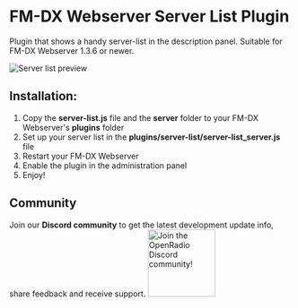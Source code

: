 # FM-DX Webserver Server List Plugin
Plugin that shows a handy server-list in the description panel. Suitable for FM-DX Webserver 1.3.6 or newer. 

<img alt="Server list preview" src="https://i.imgur.com/1l3Nvsd.png">

## Installation:
1. Copy the **server-list.js** file and the **server** folder to your FM-DX Webserver's **plugins** folder
2. Set up your server list in the **plugins/server-list/server-list_server.js** file
3. Restart your FM-DX Webserver
4. Enable the plugin in the administration panel
5. Enjoy!

## Community
Join our **Discord community** to get the latest development update info, share feedback and receive support.
[<img alt="Join the OpenRadio Discord community!" src="https://i.imgur.com/lI9Tuxf.png" height="120">](https://discord.gg/ZAVNdS74mC)  
